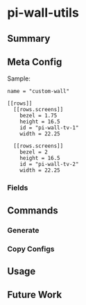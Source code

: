# pi-wall-utils

## Summary

## Meta Config

Sample:

```
name = "custom-wall"

[[rows]]
  [[rows.screens]]
    bezel = 1.75
    height = 16.5
    id = "pi-wall-tv-1"
    width = 22.25

  [[rows.screens]]
    bezel = 2
    height = 16.5
    id = "pi-wall-tv-2"
    width = 22.25
```

### Fields

## Commands
### Generate
### Copy Configs

## Usage

## Future Work
